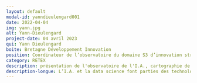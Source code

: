 ```yaml
---
layout: default
modal-id: yanndieulengard001
date: 2022-04-04
img: yann.jpg
alt: Yann-Dieulengard
project-date: 04 avril 2023
qui: Yann Dieulengard
boite: Bretagne Développement Innovation
position: Coordinateur de l’observatoire du domaine S3 d’innovation stratégique Numérique<br>
category: RETEX
description: présentation de l'observatoire de l'I.A., cartographie de l’écosystème offreurs/demandeurs , SWOT de la filière et préconisations
description-longue: L’I.A. et la data science font parties des technologies clés identifiées pour favoriser le développement économique d’un territoire et de ses acteurs. Terre historique du numérique, la Bretagne est un creuset pour la R&D, l’expérimentation et le développement des usages de l’I.A.  Bretagne Développement Innovation, l’agence régionale de développement économique et le centre de recherches A.I. Driven Business de Rennes School of Business ont lancé en 2020 un observatoire de l’I.A. et de la data science. La conférence porte sur la présentation de cet observatoire, la cartographie de l’écosystème offreurs/demandeurs , le SWOT de la filière et préconisations formulées pour faire de la région, à l’instar de la Cyber, un acteur majeur de ce secteur.
---
```

